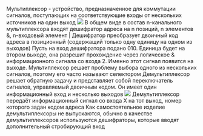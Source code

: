 Мультиплексор - устройство, предназначенное для коммутации сигналов, поступающих на соответствующие входы от нескольких источников на один выход
![](Pasted%20image%2020240209110132.png)
В общем виде в состав n-канального мультиплексора входят дешифратор адреса на n позиций, n элементов &, n-входовый элемент |
Дешифратор преобразует двоичный код адреса в позиционный (содержащий только одну единицу на одном из выходов)
Пусть на вход дешифратора подано 010. Единица будет на втором выходе, она разрешит прохождение через логическое & информационного сигнала со входа 2. Именно этот сигнал появится на выходе.
Мультиплексор решает проблему выбора одного из нескольких сигналов, поэтому его часто называют селектором
Демультиплексор решает обратную задачу и представляет собой переключатель сигналов, управляемый двоичным кодом. Он имеет один информационный вход и несколько выходов
![](Pasted%20image%2020240209112232.png)
Демультиплексор передаёт информационный сигнал со входа Х на тот выход, номер которого задан кодом адреса
Как самостоятельное изделие демультиплексоры не выпускаются, обычно в качестве демультиплексоров используются дешифраторы, которые вводят дополнительный стробирующий вход
